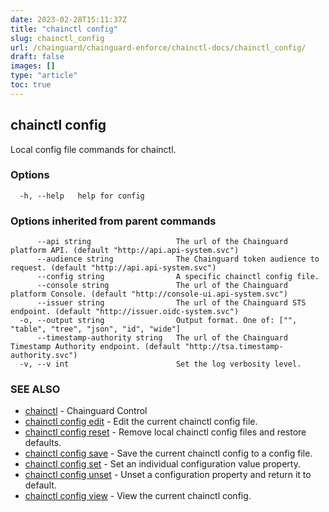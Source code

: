 ```yaml
---
date: 2023-02-28T15:11:37Z
title: "chainctl config"
slug: chainctl_config
url: /chainguard/chainguard-enforce/chainctl-docs/chainctl_config/
draft: false
images: []
type: "article"
toc: true
---
```

## chainctl config

Local config file commands for chainctl.

### Options

```
  -h, --help   help for config
```

### Options inherited from parent commands

```
      --api string                   The url of the Chainguard platform API. (default "http://api.api-system.svc")
      --audience string              The Chainguard token audience to request. (default "http://api.api-system.svc")
      --config string                A specific chainctl config file.
      --console string               The url of the Chainguard platform Console. (default "http://console-ui.api-system.svc")
      --issuer string                The url of the Chainguard STS endpoint. (default "http://issuer.oidc-system.svc")
  -o, --output string                Output format. One of: ["", "table", "tree", "json", "id", "wide"]
      --timestamp-authority string   The url of the Chainguard Timestamp Authority endpoint. (default "http://tsa.timestamp-authority.svc")
  -v, --v int                        Set the log verbosity level.
```

### SEE ALSO

* [chainctl](/chainguard/chainguard-enforce/chainctl-docs/chainctl/)	 - Chainguard Control
* [chainctl config edit](/chainguard/chainguard-enforce/chainctl-docs/chainctl_config_edit/)	 - Edit the current chainctl config file.
* [chainctl config reset](/chainguard/chainguard-enforce/chainctl-docs/chainctl_config_reset/)	 - Remove local chainctl config files and restore defaults.
* [chainctl config save](/chainguard/chainguard-enforce/chainctl-docs/chainctl_config_save/)	 - Save the current chainctl config to a config file.
* [chainctl config set](/chainguard/chainguard-enforce/chainctl-docs/chainctl_config_set/)	 - Set an individual configuration value property.
* [chainctl config unset](/chainguard/chainguard-enforce/chainctl-docs/chainctl_config_unset/)	 - Unset a configuration property and return it to default.
* [chainctl config view](/chainguard/chainguard-enforce/chainctl-docs/chainctl_config_view/)	 - View the current chainctl config.

